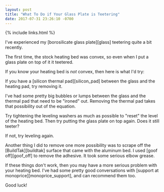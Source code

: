 ```yaml
--- 
layout: post
title: "What To Do if Your Glass Plate is Teetering"
date: 2017-07-31 23:26:10 -0700
---
```


{% include links.html %}

I've experienced my [borosilicate glass plate][glass] teetering quite a bit recently. 

The first time, the stock heating bed was convex, so even when I put a glass plate on top of it it teetered.

If you know your heating bed is _not_ convex, then here is what I'd try:

If you have a [silicon thermal pad][silicon_pad] between the glass and the heating pad, try removing it.

I've had some pretty big bubbles or lumps between the glass and the thermal pad that need to be "ironed" out. Removing the thermal pad takes that possibility out of the equation.

Try tightening the leveling washers as much as possible to "reset" the level of the heating bed. Then try putting the glass plate on top again. Does it still teeter?

If not, try leveling again.

Another thing I did to remove one more possibility was to scrape off the [BuildTak][buildtak] surface that came with the aluminum bed. I used [goof off][goof_off] to remove the adhesive. It took some serious elbow grease.

If these things don't work, then you may have a more serious problem with your heating bed. I've had some pretty good conversations with [support at monoprice][monoprice_support], and can recommend them too.

Good luck!
